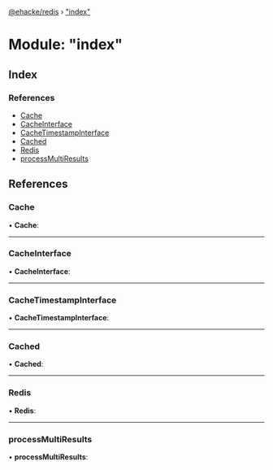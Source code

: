 [@ehacke/redis](../README.md) › ["index"](_index_.md)

# Module: "index"

## Index

### References

* [Cache](_index_.md#cache)
* [CacheInterface](_index_.md#cacheinterface)
* [CacheTimestampInterface](_index_.md#cachetimestampinterface)
* [Cached](_index_.md#cached)
* [Redis](_index_.md#redis)
* [processMultiResults](_index_.md#processmultiresults)

## References

###  Cache

• **Cache**:

___

###  CacheInterface

• **CacheInterface**:

___

###  CacheTimestampInterface

• **CacheTimestampInterface**:

___

###  Cached

• **Cached**:

___

###  Redis

• **Redis**:

___

###  processMultiResults

• **processMultiResults**:

